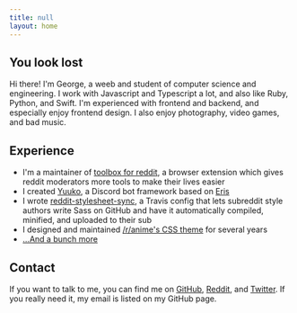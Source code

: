```yaml
---
title: null
layout: home
---
```


## You look lost

Hi there! I'm George, a weeb and student of computer science and engineering. I work with Javascript and Typescript a lot, and also like Ruby, Python, and Swift. I'm experienced with frontend and backend, and especially enjoy frontend design. I also enjoy photography, video games, and bad music.

## Experience

- I'm a maintainer of [toolbox for reddit](https://github.com/toolbox-team), a browser extension which gives reddit moderators more tools to make their lives easier
- I created [Yuuko](/yuuko/), a Discord bot framework based on [Eris](https://github.com/abalabahaha/eris)
- I wrote [reddit-stylesheet-sync](https://github.com/Geo1088/reddit-stylesheet-sync), a Travis config that lets subreddit style authors write Sass on GitHub and have it automatically compiled, minified, and uploaded to their sub
- I designed and maintained [/r/anime's CSS theme](https://github.com/r-anime/stylesheet) for several years
- [...And a bunch more](https://github.com/Geo1088?tab=repositories)

## Contact

If you want to talk to me, you can find me on [GitHub](https://github.com/Geo1088), [Reddit](https://www.reddit.com/user/geo1088), and [Twitter](https://twitter.com/geo1088_). If you really need it, my email is listed on my GitHub page.
